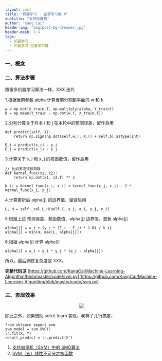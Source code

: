 ```yaml
---
layout: post
title: "机器学习 · 监督学习篇 V"
subtitle: "支持向量机"
author: "Kang Cai"
header-img: "img/post-bg-dreamer.jpg"
header-mask: 0.4
tags:
  - 机器学习
  - 机器学习·监督学习篇
---
```


### 一、概念

### 二、算法步骤

跟很多机器学习算法一样，XXX 迭代

1.根据当前参数 alpha 计算当前分割超平面的 w 和 b

```buildoutcfg
w = np.dot(X_train.T, np.multiply(alpha, Y_train))
b = np.mean(Y_train - np.dot(w.T, X_train.T))
```

2.分别计算关于样本 i 和 j 在本轮中的预测误差，留作后用

```buildoutcfg
def predict(self, X):
    return np.sign(np.dot(self.w.T, X.T) + self.b).astype(int)
    
E_i = predict(x_i) - y_i
E_j = predict(x_j) - y_j
```

3.计算关于 x_i 和 x_j 的核函数值，留作后用

```buildoutcfg
// 比如多项式核函数
def kernel_func(x1, x2):
    return np.dot(x1, x2.T) ** 2

k_ij = kernel_func(x_i, x_i) + kernel_func(x_j, x_j) - 2 * kernel_func(x_i, x_j)
```

4.计算更新后 alpha\[j\] 的边界值，留做后用

```buildoutcfg
L, H = self._cal_L_H(self.C, a_j, a_i, y_j, y_i)
```

5.根据上述 预测误差、核函数值、alpha\[j\] 边界值，更新 alpha\[j\]

```buildoutcfg
alpha[j] = a_j + (y_j * (E_i - E_j) * 1.0) / k_ij
alpha[j] = min(H, max(L, alpha[j]))
```

6.根据 alpha\[j\] 计算 alpha\[i\] 

```buildoutcfg
alpha[i] = a_i + y_i * y_j * (a_j - alpha[j])
```

所以，最后训练复杂度是 XXX。

**完整代码见** [https://github.com/KangCai/Machine-Learning-Algorithm/blob/master/code/svm.py](https://github.com/KangCai/Machine-Learning-Algorithm/blob/master/code/svm.py)

### 三、表现效果

<center>
<img src="https://kangcai.github.io/img/in-post/post-ml/svm_1.png"/>
</center>

除此之外，如果借助 scikit-learn 实现，老样子几行搞定，

```buildoutcfg
from sklearn import svm
svm_model = svm.SVC()
lr.fit(X, Y)
result_predict = lr.predict(X')
```

1. [支持向量机（SVM）中的 SMO算法](https://www.cnblogs.com/bentuwuying/p/6444516.html)
2. [SVM（五）线性不可分之核函数](https://blog.csdn.net/The_lastest/article/details/78569217)